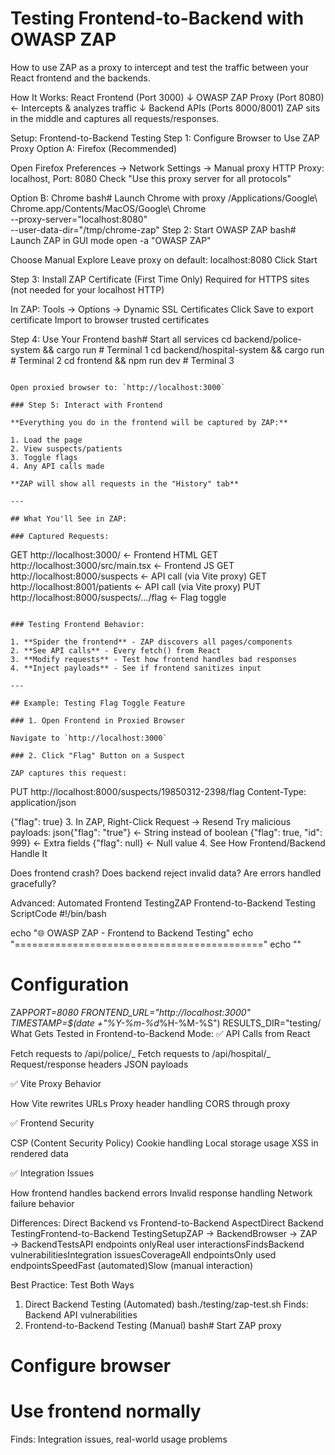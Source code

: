 # Testing Frontend-to-Backend with OWASP ZAP

How to use ZAP as a proxy to intercept and test the traffic between your React frontend and the backends.

How It Works:
React Frontend (Port 3000)
↓
OWASP ZAP Proxy (Port 8080) ← Intercepts & analyzes traffic
↓
Backend APIs (Ports 8000/8001)
ZAP sits in the middle and captures all requests/responses.

Setup: Frontend-to-Backend Testing
Step 1: Configure Browser to Use ZAP Proxy
Option A: Firefox (Recommended)

Open Firefox
Preferences → Network Settings → Manual proxy
HTTP Proxy: localhost, Port: 8080
Check "Use this proxy server for all protocols"

Option B: Chrome
bash# Launch Chrome with proxy
/Applications/Google\ Chrome.app/Contents/MacOS/Google\ Chrome \
 --proxy-server="localhost:8080" \
 --user-data-dir="/tmp/chrome-zap"
Step 2: Start OWASP ZAP
bash# Launch ZAP in GUI mode
open -a "OWASP ZAP"

Choose Manual Explore
Leave proxy on default: localhost:8080
Click Start

Step 3: Install ZAP Certificate (First Time Only)
Required for HTTPS sites (not needed for your localhost HTTP)

In ZAP: Tools → Options → Dynamic SSL Certificates
Click Save to export certificate
Import to browser trusted certificates

Step 4: Use Your Frontend
bash# Start all services
cd backend/police-system && cargo run # Terminal 1
cd backend/hospital-system && cargo run # Terminal 2
cd frontend && npm run dev # Terminal 3

```

Open proxied browser to: `http://localhost:3000`

### Step 5: Interact with Frontend

**Everything you do in the frontend will be captured by ZAP:**

1. Load the page
2. View suspects/patients
3. Toggle flags
4. Any API calls made

**ZAP will show all requests in the "History" tab**

---

## What You'll See in ZAP:

### Captured Requests:
```

GET http://localhost:3000/ ← Frontend HTML
GET http://localhost:3000/src/main.tsx ← Frontend JS
GET http://localhost:8000/suspects ← API call (via Vite proxy)
GET http://localhost:8001/patients ← API call (via Vite proxy)
PUT http://localhost:8000/suspects/.../flag ← Flag toggle

```

### Testing Frontend Behavior:

1. **Spider the frontend** - ZAP discovers all pages/components
2. **See API calls** - Every fetch() from React
3. **Modify requests** - Test how frontend handles bad responses
4. **Inject payloads** - See if frontend sanitizes input

---

## Example: Testing Flag Toggle Feature

### 1. Open Frontend in Proxied Browser

Navigate to `http://localhost:3000`

### 2. Click "Flag" Button on a Suspect

ZAP captures this request:
```

PUT http://localhost:8000/suspects/19850312-2398/flag
Content-Type: application/json

{"flag": true} 3. In ZAP, Right-Click Request → Resend
Try malicious payloads:
json{"flag": "true"} ← String instead of boolean
{"flag": true, "id": 999} ← Extra fields
{"flag": null} ← Null value 4. See How Frontend/Backend Handle It

Does frontend crash?
Does backend reject invalid data?
Are errors handled gracefully?

Advanced: Automated Frontend TestingZAP Frontend-to-Backend Testing ScriptCode #!/bin/bash

echo "🌐 OWASP ZAP - Frontend to Backend Testing"
echo "==========================================="
echo ""

# Configuration

ZAP*PORT=8080
FRONTEND_URL="http://localhost:3000"
TIMESTAMP=$(date +"%Y-%m-%d*%H-%M-%S")
RESULTS_DIR="testing/
What Gets Tested in Frontend-to-Backend Mode:
✅ API Calls from React

Fetch requests to /api/police/_
Fetch requests to /api/hospital/_
Request/response headers
JSON payloads

✅ Vite Proxy Behavior

How Vite rewrites URLs
Proxy header handling
CORS through proxy

✅ Frontend Security

CSP (Content Security Policy)
Cookie handling
Local storage usage
XSS in rendered data

✅ Integration Issues

How frontend handles backend errors
Invalid response handling
Network failure behavior

Differences: Direct Backend vs Frontend-to-Backend
AspectDirect Backend TestingFrontend-to-Backend TestingSetupZAP → BackendBrowser → ZAP → BackendTestsAPI endpoints onlyReal user interactionsFindsBackend vulnerabilitiesIntegration issuesCoverageAll endpointsOnly used endpointsSpeedFast (automated)Slow (manual interaction)

Best Practice: Test Both Ways

1. Direct Backend Testing (Automated)
   bash./testing/zap-test.sh
   Finds: Backend API vulnerabilities
2. Frontend-to-Backend Testing (Manual)
   bash# Start ZAP proxy

# Configure browser

# Use frontend normally

Finds: Integration issues, real-world usage problems
